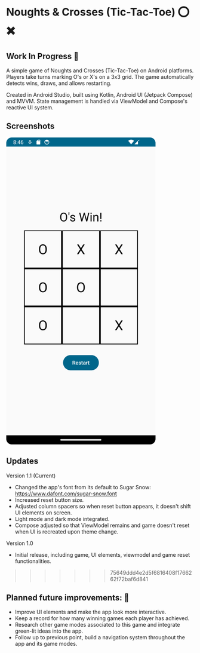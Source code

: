 # Noughts & Crosses (Tic-Tac-Toe) ⭕ ✖️
## Work In Progress 🚀

A simple game of Noughts and Crosses (Tic-Tac-Toe) on Android platforms. Players take turns marking O's or X's on a 3x3 grid. The game automatically detects wins, draws, and allows restarting.

Created in Android Studio, built using Kotlin, Android UI (Jetpack Compose) and MVVM. State management is handled via ViewModel and Compose's reactive UI system.

## Screenshots
![alt text](https://github.com/filipo203/NoughtsAndCrosses/blob/main/screenshots/Screenshot_20250501_204614.png)

## Updates
Version 1.1 (Current)
- Changed the app's font from its default to Sugar Snow: https://www.dafont.com/sugar-snow.font
- Increased reset button size.
- Adjusted column spacers so when reset button appears, it doesn't shift UI elements on screen.
- Light mode and dark mode integrated.
- Compose adjusted so that ViewModel remains and game doesn't reset when UI is recreated upon theme change.

Version 1.0
- Initial release, including game, UI elements, viewmodel and game reset functionalities.

>>>>>>> 75649ddd4e2d5f6816408f1766262f72baf6d841
## Planned future improvements: 📌
- Improve UI elements and make the app look more interactive.
- Keep a record for how many winning games each player has achieved.
- Research other game modes associated to this game and integrate green-lit ideas into the app.
- Follow up to previous point, build a navigation system throughout the app and its game modes.

